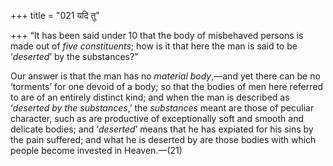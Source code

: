 +++
title = "021 यदि तु"

+++
“It has been said under 10 that the body of misbehaved persons is made
out of *five constituents*; how is it that here the man is said to be
‘*deserted*’ by the substances?”

Our answer is that the man has no *material body*,—and yet there can be
no ‘torments’ for one devoid of a body; so that the bodies of men here
referred to are of an entirely distinct kind; and when the man is
described as ‘*deserted by the substances*,’ the *substances* meant are
those of peculiar character, such as are productive of exceptionally
soft and smooth and delicate bodies; and ‘*deserted*’ means that he has
expiated for his sins by the pain suffered; and what he is deserted by
are those bodies with which people become invested in Heaven.—(21)
